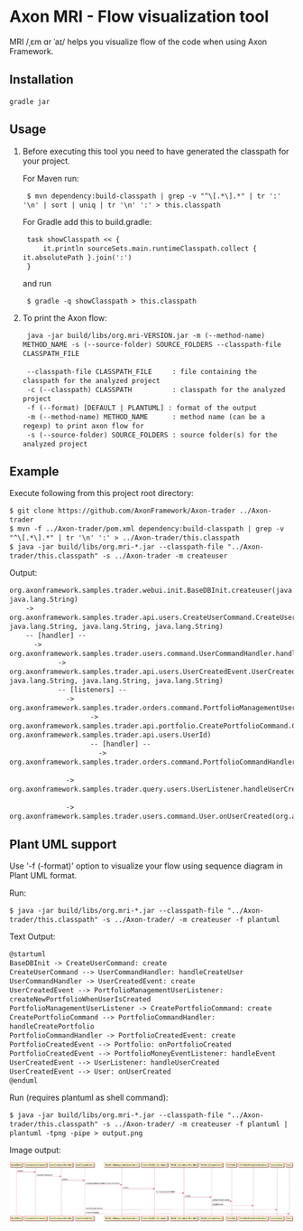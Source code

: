 Axon MRI - Flow visualization tool
==================================

MRI /ˌɛm ɑr ˈaɪ/ helps you visualize flow of the code when using Axon Framework.

Installation
------------

	gradle jar

Usage
-----

1. Before executing this tool you need to have generated the classpath for your project.

	For Maven run:

		$ mvn dependency:build-classpath | grep -v "^\[.*\].*" | tr ':' '\n' | sort | uniq | tr '\n' ':' > this.classpath

	For Gradle add this to build.gradle:

		task showClasspath << {
    		it.println sourceSets.main.runtimeClasspath.collect { it.absolutePath }.join(':')
    	}

	and run

		$ gradle -q showClasspath > this.classpath

2. To print the Axon flow:

		java -jar build/libs/org.mri-VERSION.jar -m (--method-name) METHOD_NAME -s (--source-folder) SOURCE_FOLDERS --classpath-file CLASSPATH_FILE
    
		--classpath-file CLASSPATH_FILE     : file containing the classpath for the analyzed project
		-c (--classpath) CLASSPATH          : classpath for the analyzed project
        -f (--format) [DEFAULT | PLANTUML] : format of the output
		-m (--method-name) METHOD_NAME      : method name (can be a regexp) to print axon flow for
		-s (--source-folder) SOURCE_FOLDERS : source folder(s) for the analyzed project
		
Example
-------

Execute following from this project root directory:

	$ git clone https://github.com/AxonFramework/Axon-trader ../Axon-trader
	$ mvn -f ../Axon-trader/pom.xml dependency:build-classpath | grep -v "^\[.*\].*" | tr '\n' ':' > ../Axon-trader/this.classpath
	$ java -jar build/libs/org.mri-*.jar --classpath-file "../Axon-trader/this.classpath" -s ../Axon-trader -m createuser

Output:

	org.axonframework.samples.trader.webui.init.BaseDBInit.createuser(java.lang.String, java.lang.String)
        -> org.axonframework.samples.trader.api.users.CreateUserCommand.CreateUserCommand(org.axonframework.samples.trader.api.users.UserId, java.lang.String, java.lang.String, java.lang.String)
        -- [handler] --
          -> org.axonframework.samples.trader.users.command.UserCommandHandler.handleCreateUser(org.axonframework.samples.trader.api.users.CreateUserCommand)
                -> org.axonframework.samples.trader.api.users.UserCreatedEvent.UserCreatedEvent(org.axonframework.samples.trader.api.users.UserId, java.lang.String, java.lang.String, java.lang.String)
                -- [listeners] --
                  -> org.axonframework.samples.trader.orders.command.PortfolioManagementUserListener.createNewPortfolioWhenUserIsCreated(org.axonframework.samples.trader.api.users.UserCreatedEvent)
                        -> org.axonframework.samples.trader.api.portfolio.CreatePortfolioCommand.CreatePortfolioCommand(org.axonframework.samples.trader.api.orders.trades.PortfolioId, org.axonframework.samples.trader.api.users.UserId)
                        -- [handler] --
                          -> org.axonframework.samples.trader.orders.command.PortfolioCommandHandler.handleCreatePortfolio(org.axonframework.samples.trader.api.portfolio.CreatePortfolioCommand)

                  -> org.axonframework.samples.trader.query.users.UserListener.handleUserCreated(org.axonframework.samples.trader.api.users.UserCreatedEvent)

                  -> org.axonframework.samples.trader.users.command.User.onUserCreated(org.axonframework.samples.trader.api.users.UserCreatedEvent)

Plant UML support
-------

Use '-f (-format)' option to visualize your flow using sequence diagram in Plant UML format.

Run:

	$ java -jar build/libs/org.mri-*.jar --classpath-file "../Axon-trader/this.classpath" -s ../Axon-trader/ -m createuser -f plantuml

Text Output:

	@startuml
	BaseDBInit -> CreateUserCommand: create
	CreateUserCommand --> UserCommandHandler: handleCreateUser
	UserCommandHandler -> UserCreatedEvent: create
	UserCreatedEvent --> PortfolioManagementUserListener: createNewPortfolioWhenUserIsCreated
	PortfolioManagementUserListener -> CreatePortfolioCommand: create
	CreatePortfolioCommand --> PortfolioCommandHandler: handleCreatePortfolio
	PortfolioCommandHandler -> PortfolioCreatedEvent: create
	PortfolioCreatedEvent --> Portfolio: onPortfolioCreated
	PortfolioCreatedEvent --> PortfolioMoneyEventListener: handleEvent
	UserCreatedEvent --> UserListener: handleUserCreated
	UserCreatedEvent --> User: onUserCreated
	@enduml
	
Run (requires plantuml as shell command):

	$ java -jar build/libs/org.mri-*.jar --classpath-file "../Axon-trader/this.classpath" -s ../Axon-trader/ -m createuser -f plantuml | plantuml -tpng -pipe > output.png

Image output:

![Example Axon flow as Plant UML sequence diagram](example-puml.png)
